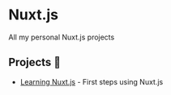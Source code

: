# Nuxt.js

All my personal Nuxt.js projects

## Projects 🚀

* [Learning Nuxt.js](https://github.com/sergio-ortuno/Nuxt/tree/main/foodAdvisor) - First steps using Nuxt.js


